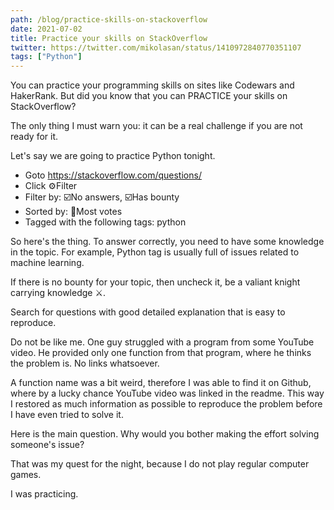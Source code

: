 ```yaml
---
path: /blog/practice-skills-on-stackoverflow
date: 2021-07-02
title: Practice your skills on StackOverflow
twitter: https://twitter.com/mikolasan/status/1410972840770351107
tags: ["Python"]
---
```


You can practice your programming skills on sites like Codewars and HakerRank. 
But did you know that you can PRACTICE your skills on StackOverflow? 

The only thing I must warn you: it can be a real challenge if you are not ready for it.

Let's say we are going to practice Python tonight.

- Goto https://stackoverflow.com/questions/
- Click ⚙️Filter
- Filter by: ☑️No answers, ☑️Has bounty
- Sorted by: 🔵Most votes
- Tagged with the following tags: python

So here's the thing. To answer correctly, you need to have some knowledge in the topic. For example, Python tag is usually full of issues related to machine learning. 

If there is no bounty for your topic, then uncheck it, be a valiant knight carrying knowledge ⚔️.

Search for questions with good detailed explanation that is easy to reproduce.

Do not be like me. One guy struggled with a program from some YouTube video. He provided only one function from that program, where he thinks the problem is. No links whatsoever.

A function name was a bit weird, therefore I was able to find it on Github, where by a lucky chance YouTube video was linked in the readme. This way I restored as much information as possible to reproduce the problem before I have even tried to solve it.

Here is the main question. Why would you bother making the effort solving someone's issue? 

That was my quest for the night, because I do not play regular computer games.

I was practicing.

